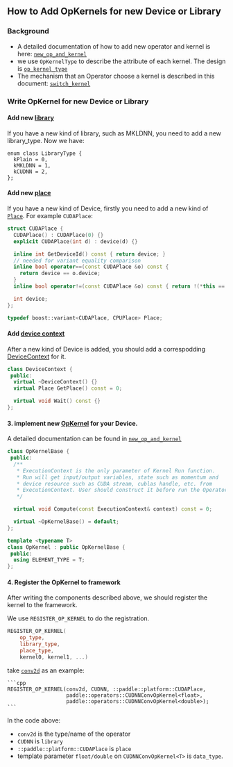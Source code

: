 ## How to Add OpKernels for new Device or Library

### Background

- A detailed documentation of how to add new operator and kernel is here: [`new_op_and_kernel`](https://github.com/PaddlePaddle/Paddle/blob/develop/doc/howto/dev/new_op_en.md)
- we use `OpKernelType` to describe the attribute of each kernel. The design is [`op_kernel_type`](https://github.com/PaddlePaddle/Paddle/blob/develop/doc/design/operator_kernel_type.md)
- The mechanism that an Operator choose a kernel is described in this document: [`switch_kernel`](https://github.com/PaddlePaddle/Paddle/blob/develop/doc/design/switch_kernel.md)

### Write OpKernel for new Device or Library

#### Add new [library](https://github.com/PaddlePaddle/Paddle/blob/develop/paddle/framework/library_type.h#L24)
If you have a new kind of library, such as MKLDNN, you need to add a new library_type. Now we have:

```
enum class LibraryType {
  kPlain = 0,
  kMKLDNN = 1,
  kCUDNN = 2,
};
```


#### Add new [place](https://github.com/PaddlePaddle/Paddle/blob/develop/paddle/platform/place.h#L53)
If you have a new kind of Device, firstly you need to add a new kind of [`Place`](https://github.com/PaddlePaddle/Paddle/blob/develop/paddle/platform/place.h#L53). For example `CUDAPlace`:

```cpp
struct CUDAPlace {
  CUDAPlace() : CUDAPlace(0) {}
  explicit CUDAPlace(int d) : device(d) {}

  inline int GetDeviceId() const { return device; }
  // needed for variant equality comparison
  inline bool operator==(const CUDAPlace &o) const {
    return device == o.device;
  }
  inline bool operator!=(const CUDAPlace &o) const { return !(*this == o); }

  int device;
};

typedef boost::variant<CUDAPlace, CPUPlace> Place;
```

#### Add [device context]((https://github.com/PaddlePaddle/Paddle/blob/develop/paddle/platform/device_context.h#L37))
After a new kind of Device is added, you should add a correspodding [DeviceContext](https://github.com/PaddlePaddle/Paddle/blob/develop/paddle/platform/device_context.h#L37) for it.

```cpp
class DeviceContext {
 public:
  virtual ~DeviceContext() {}
  virtual Place GetPlace() const = 0;

  virtual void Wait() const {}
};
```

#### 3. implement new [OpKernel](https://github.com/PaddlePaddle/Paddle/blob/develop/paddle/framework/operator.h#L351) for your Device.

A detailed documentation can be found in [`new_op_and_kernel`](https://github.com/PaddlePaddle/Paddle/blob/develop/doc/howto/dev/new_op_en.md)

```cpp
class OpKernelBase {
 public:
  /**
   * ExecutionContext is the only parameter of Kernel Run function.
   * Run will get input/output variables, state such as momentum and
   * device resource such as CUDA stream, cublas handle, etc. from
   * ExecutionContext. User should construct it before run the Operator.
   */

  virtual void Compute(const ExecutionContext& context) const = 0;

  virtual ~OpKernelBase() = default;
};

template <typename T>
class OpKernel : public OpKernelBase {
 public:
  using ELEMENT_TYPE = T;
};
```


#### 4. Register the OpKernel to framework

After writing the components described above, we should register the kernel to the framework.

We use `REGISTER_OP_KERNEL` to do the registration.

```cpp
REGISTER_OP_KERNEL(
	op_type, 
	library_type, 
	place_type, 
	kernel0, kernel1, ...)
```

take [`conv2d`]((https://github.com/PaddlePaddle/Paddle/blob/develop/paddle/operators/conv_cudnn_op.cu.cc#L318)) as an example:

	```cpp
	REGISTER_OP_KERNEL(conv2d, CUDNN, ::paddle::platform::CUDAPlace,
	                   paddle::operators::CUDNNConvOpKernel<float>,
	                   paddle::operators::CUDNNConvOpKernel<double>);
	```

In the code above:

 - `conv2d` is the type/name of the operator
 - `CUDNN` is `library`
 - `::paddle::platform::CUDAPlace` is `place`
 - template parameter `float/double` on `CUDNNConvOpKernel<T>` is `data_type`.
